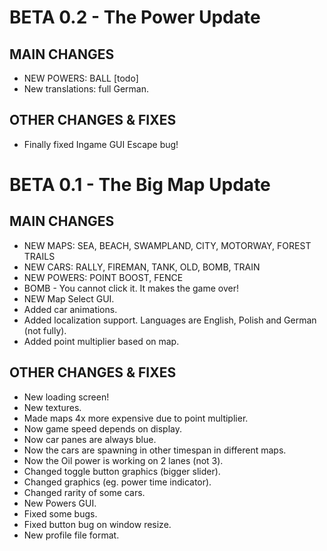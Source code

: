 # BETA 0.2 - The Power Update 

## MAIN CHANGES

+ NEW POWERS: BALL [todo]
+ New translations: full German.

## OTHER CHANGES & FIXES

+ Finally fixed Ingame GUI Escape bug!


# BETA 0.1 - The Big Map Update

## MAIN CHANGES

+ NEW MAPS: SEA, BEACH, SWAMPLAND, CITY, MOTORWAY, FOREST TRAILS
+ NEW CARS: RALLY, FIREMAN, TANK, OLD, BOMB, TRAIN
+ NEW POWERS: POINT BOOST, FENCE
+ BOMB - You cannot click it. It makes the game over!
+ NEW Map Select GUI.
+ Added car animations.
+ Added localization support. Languages are English, Polish and German (not fully).
+ Added point multiplier based on map.

## OTHER CHANGES & FIXES

* New loading screen!
* New textures.
* Made maps 4x more expensive due to point multiplier.
* Now game speed depends on display.
* Now car panes are always blue.
* Now the cars are spawning in other timespan in different maps.
* Now the Oil power is working on 2 lanes (not 3).
* Changed toggle button graphics (bigger slider).
* Changed graphics (eg. power time indicator).
* Changed rarity of some cars.
* New Powers GUI.
* Fixed some bugs.
* Fixed button bug on window resize.
* New profile file format.